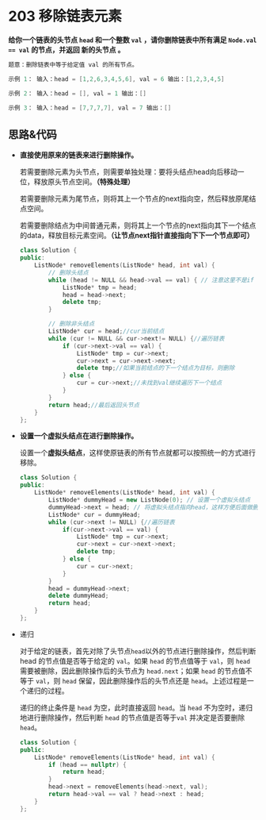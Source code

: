 # 203 移除链表元素

**给你一个链表的头节点 `head` 和一个整数 `val` ，请你删除链表中所有满足 `Node.val == val` 的节点，并返回 新的头节点 。**

```c++
题意：删除链表中等于给定值 val 的所有节点。

示例 1： 输入：head = [1,2,6,3,4,5,6], val = 6 输出：[1,2,3,4,5]

示例 2： 输入：head = [], val = 1 输出：[]

示例 3： 输入：head = [7,7,7,7], val = 7 输出：[]
```

## 思路&代码

- **直接使用原来的链表来进行删除操作。**

  若需要删除元素为头节点，则需要单独处理：要将头结点head向后移动一位，释放原头节点空间。**（特殊处理）**

  若需要删除元素为尾节点，则将其上一个节点的next指向空，然后释放原尾结点空间。

  若需要删除结点为中间普通元素，则将其上一个节点的next指向其下一个结点的data，释放目标元素空间。**（让节点next指针直接指向下下一个节点即可）**

  ```c++
  class Solution {
  public:
      ListNode* removeElements(ListNode* head, int val) {
          // 删除头结点
          while (head != NULL && head->val == val) { // 注意这里不是if
              ListNode* tmp = head;
              head = head->next;
              delete tmp;
          }
  
          // 删除非头结点
          ListNode* cur = head;//cur当前结点
          while (cur != NULL && cur->next!= NULL) {//遍历链表
              if (cur->next->val == val) {
                  ListNode* tmp = cur->next;
                  cur->next = cur->next->next;
                  delete tmp;//如果当前结点的下一个结点为目标，则删除
              } else {
                  cur = cur->next;//未找到val继续遍历下一个结点
              }
          }
          return head;//最后返回头节点
      }
  };
  ```

  

- **设置一个虚拟头结点在进行删除操作。**

  设置一个**虚拟头结点**，这样使原链表的所有节点就都可以按照统一的方式进行移除。

  ```c++
  class Solution {
  public:
      ListNode* removeElements(ListNode* head, int val) {
          ListNode* dummyHead = new ListNode(0); // 设置一个虚拟头结点
          dummyHead->next = head; // 将虚拟头结点指向head，这样方便后面做删除操作
          ListNode* cur = dummyHead;
          while (cur->next != NULL) {//遍历链表
              if(cur->next->val == val) {
                  ListNode* tmp = cur->next;
                  cur->next = cur->next->next;
                  delete tmp;
              } else {
                  cur = cur->next;
              }
          }
          head = dummyHead->next;
          delete dummyHead;
          return head;
      }
  };
  ```

- 递归

  对于给定的链表，首先对除了头节点`head`以外的节点进行删除操作，然后判断 head 的节点值是否等于给定的 `val`。如果 `head` 的节点值等于 `val`，则 `head` 需要被删除，因此删除操作后的头节点为 `head.next`；如果 `head` 的节点值不等于 `val`，则 `head` 保留，因此删除操作后的头节点还是 `head`。上述过程是一个递归的过程。

  递归的终止条件是 `head` 为空，此时直接返回 `head`。当 `head` 不为空时，递归地进行删除操作，然后判断 `head` 的节点值是否等于`val` 并决定是否要删除 `head`。

  ```c++
  class Solution {
  public:
      ListNode* removeElements(ListNode* head, int val) {
          if (head == nullptr) {
              return head;
          }
          head->next = removeElements(head->next, val);
          return head->val == val ? head->next : head;
      }
  };
  ```

  


